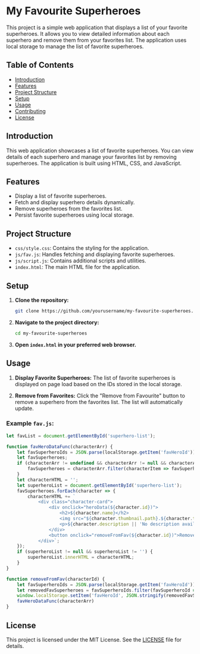 # My Favourite Superheroes

This project is a simple web application that displays a list of your favorite superheroes. It allows you to view detailed information about each superhero and remove them from your favorites list. The application uses local storage to manage the list of favorite superheroes.

## Table of Contents

- [Introduction](#introduction)
- [Features](#features)
- [Project Structure](#project-structure)
- [Setup](#setup)
- [Usage](#usage)
- [Contributing](#contributing)
- [License](#license)

## Introduction

This web application showcases a list of favorite superheroes. You can view details of each superhero and manage your favorites list by removing superheroes. The application is built using HTML, CSS, and JavaScript.

## Features

- Display a list of favorite superheroes.
- Fetch and display superhero details dynamically.
- Remove superheroes from the favorites list.
- Persist favorite superheroes using local storage.

## Project Structure


- `css/style.css`: Contains the styling for the application.
- `js/fav.js`: Handles fetching and displaying favorite superheroes.
- `js/script.js`: Contains additional scripts and utilities.
- `index.html`: The main HTML file for the application.

## Setup

1. **Clone the repository:**

    ```sh
    git clone https://github.com/yourusername/my-favourite-superheroes.git
    ```

2. **Navigate to the project directory:**

    ```sh
    cd my-favourite-superheroes
    ```

3. **Open `index.html` in your preferred web browser.**

## Usage

1. **Display Favorite Superheroes:** The list of favorite superheroes is displayed on page load based on the IDs stored in the local storage.

2. **Remove from Favorites:** Click the "Remove from Favourite" button to remove a superhero from the favorites list. The list will automatically update.

### Example `fav.js`:

```javascript
let favList = document.getElementById('superhero-list');

function favHeroDataFunc(characterArr) {
    let favSuperheroIds = JSON.parse(localStorage.getItem('favHeroId')) || []
    let favSuperheroes;
    if (characterArr != undefined && characterArr != null && characterArr != '') {
        favSuperheroes = characterArr.filter(characterItem => favSuperheroIds.includes(characterItem.id))
    }
    let characterHTML = '';
    let superheroList = document.getElementById('superhero-list');
    favSuperheroes.forEach(character => {
        characterHTML += `
            <div class="character-card">
                <div onclick="heroData(${character.id})">
                    <h2>${character.name}</h2>
                    <img src="${character.thumbnail.path}.${character.thumbnail.extension}" alt="${character.name}">
                    <p>${character.description || 'No description available.'}</p>
                </div>
                <button onclick="removeFromFav(${character.id})">Remove from Favourite</button>
            </div>`;
    });
    if (superheroList != null && superheroList != '') {
        superheroList.innerHTML = characterHTML;
    }
}

function removeFromFav(characterId) {
    let favSuperheroIds = JSON.parse(localStorage.getItem('favHeroId')) || []
    let removedFavSuperheroes = favSuperheroIds.filter(favSuperheroId => favSuperheroId !== characterId);
    window.localStorage.setItem('favHeroId', JSON.stringify(removedFavSuperheroes));
    favHeroDataFunc(characterArr)
}
```


## License

This project is licensed under the MIT License. See the [LICENSE](LICENSE) file for details.

